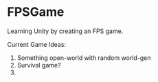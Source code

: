 # FPSGame
Learning Unity by creating an FPS game. 

Current Game Ideas:

1. Something open-world with random world-gen
2. Survival game?
3. 
